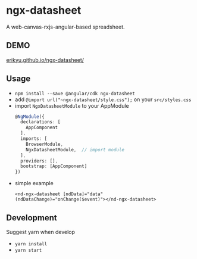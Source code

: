 # ngx-datasheet
A web-canvas-rxjs-angular-based spreadsheet.

## DEMO
[erikyu.github.io/ngx-datasheet/](https://erikyu.github.io/ngx-datasheet/)

## Usage
- `npm install --save @angular/cdk ngx-datasheet`
- add `@import url("~ngx-datasheet/style.css");` on your `src/styles.css`
- import `NgxDatasheetModule` to your AppModule
  ```ts
  @NgModule({
    declarations: [
      AppComponent
    ],
    imports: [
      BrowserModule,
      NgxDatasheetModule,  // import module
    ],
    providers: [],
    bootstrap: [AppComponent]
  })
  ```
- simple example
  ```angular2html
  <nd-ngx-datasheet [ndData]="data" (ndDataChange)="onChange($event)"></nd-ngx-datasheet>
  ```
  
## Development
Suggest yarn when develop
- `yarn install`
- `yarn start`
